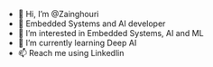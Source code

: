 - 👋 Hi, I’m @Zainghouri
- 📗 Embedded Systems and AI developer
- 👀 I’m interested in Embedded Systems, AI and ML
- 🌱 I’m currently learning Deep AI
- 📫 Reach me using Linkedlin

